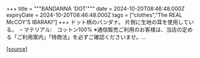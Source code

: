 +++
title = """BANDANNA 'DOT'"""
date = 2024-10-20T08:46:48.000Z
expiryDate = 2024-10-20T08:46:48.000Z
tags = ["clothes","The REAL McCOY'S IBARAKI"]
+++
ドット柄のバンダナ。 片側に生地の耳を使用している。 ・マテリアル:　コットン100% ※通信販売ご利用のお客様は、当店の定める「ご利用案内」「特商法」を必ずご確認くださいませ。...

[[source]](https://the-realmccoys.ocnk.net/product/1413)
